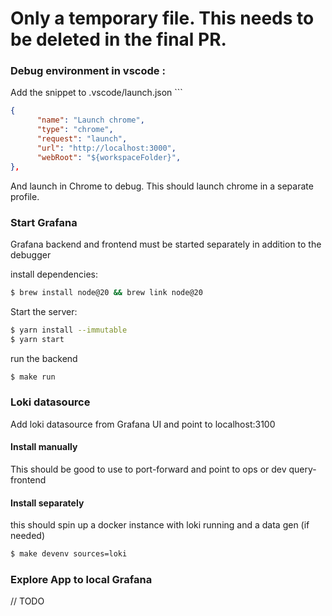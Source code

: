 # Only a temporary file. This needs to be deleted in the final PR. 

### Debug environment in vscode :

Add the snippet to .vscode/launch.json
    ```
```json
{
      "name": "Launch chrome",
      "type": "chrome",
      "request": "launch",
      "url": "http://localhost:3000",
      "webRoot": "${workspaceFolder}",
},
```

And launch in Chrome to debug. This should launch chrome in a separate profile.

### Start Grafana
Grafana backend and frontend must be started separately in addition to the debugger

install dependencies:

```bash
$ brew install node@20 && brew link node@20
```

Start the server:

```bash
$ yarn install --immutable
$ yarn start
```

run the backend

```bash
$ make run
```


### Loki datasource
Add loki datasource from Grafana UI and point to localhost:3100

####  Install manually 
This should be good to use to port-forward and point to ops or dev query-frontend

####  Install separately 
this should spin up a docker instance with loki running and a data gen (if needed)
```bash
$ make devenv sources=loki
```


### Explore App to local Grafana
// TODO